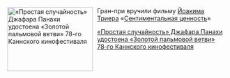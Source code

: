 <!--2025-05-25 11:45:43-->
<div class="yb">
  <div class="rss kino_kino"><a href="https://www.kino-teatr.ru/kino/news/y2025/5-25/37809/" title="«Простая случайность» Джафара Панахи удостоена «Золотой пальмовой ветви» 78-го Каннского кинофестиваля"><img src="https://www.kino-teatr.ru/news/9/0/37809/poster.jpg" width="196" height="147" align="left" hspace="5" style="margin: 0px 10px 0px 5px" alt="«Простая случайность» Джафара Панахи удостоена «Золотой пальмовой ветви» 78-го Каннского кинофестиваля"/></a>Гран-при вручили фильму <a href=https://www.kino-teatr.ru/kino/director/euro/392481/bio/ target=_blank>Йоакима Триера</a> «<a href=https://www.kino-teatr.ru/kino/movie/euro/195906/annot/ target=_blank>Сентиментальная ценность</a>» <p class="titl"><a href="https://www.kino-teatr.ru/kino/news/y2025/5-25/37809/">«Простая случайность» Джафара Панахи удостоена «Золотой пальмовой ветви» 78-го Каннского кинофестиваля</a></p></div>
</div>
